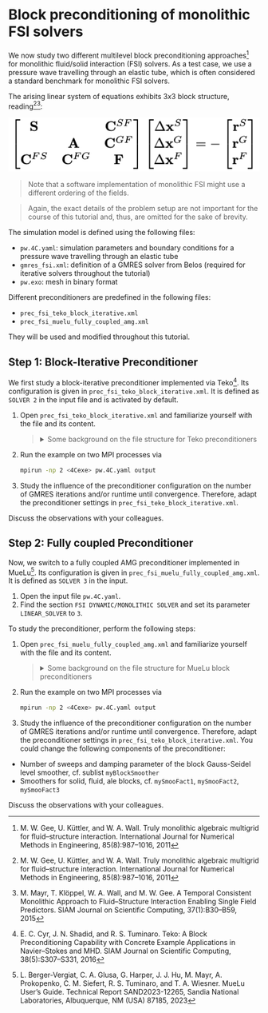 # Block preconditioning of monolithic FSI solvers

We now study two different multilevel block preconditioning approaches[^1] for monolithic fluid/solid interaction (FSI) solvers. As a test case, we use a pressure wave travelling through an elastic tube, which is often considered a standard benchmark for monolithic FSI solvers.

The arising linear system of equations exhibits $3x3$ block structure, reading[^1][^2]:

![3x3 Block System of a Monolithic FSI Formulation](fsi_block_system_condensed.png)

> Note that a software implementation of monolithic FSI might use a different ordering of the fields.

> Again, the exact details of the problem setup are not important for the course of this tutorial and, thus, are omitted for the sake of brevity.

The simulation model is defined using the following files:

- `pw.4C.yaml`: simulation parameters and boundary conditions for a pressure wave travelling through an elastic tube
- `gmres_fsi.xml`: definition of a GMRES solver from Belos (required for iterative solvers throughout the tutorial)
- `pw.exo`: mesh in binary format

Different preconditioners are predefined in the following files:

- `prec_fsi_teko_block_iterative.xml`
- `prec_fsi_muelu_fully_coupled_amg.xml`

They will be used and modified throughout this tutorial.

## Step 1: Block-Iterative Preconditioner

We first study a block-iterative preconditioner implemented via Teko[^3]. Its configuration is given in `prec_fsi_teko_block_iterative.xml`. It is defined as `SOLVER 2` in the input file and is activated by default.

1. Open `prec_fsi_teko_block_iterative.xml` and familiarize yourself with the file and its content.
   ><details>
   ><summary>Some background on the file structure for Teko preconditioners</summary>
   >
   >The list `Preconditioner` defines the overall layout of the block preconditioner:
   >
   >```xml
   ><ParameterList name="Preconditioner">
   >  <Parameter name="Type" type="string" value="Block Gauss-Seidel"/>
   >  <Parameter name="Use Upper Triangle" type="bool" value="false"/>
   >  <Parameter name="Inverse Type 1" type="string" value="Inverse1"/>
   >  <Parameter name="Inverse Type 2" type="string" value="Inverse2"/>
   >  <Parameter name="Inverse Type 3" type="string" value="Inverse3"/>
   ></ParameterList>
   >```
   >
   >In this case, it selects a `Block Gauss-Seidel` approach. Furthermore, it specifies names of lists (`Inverse1`, `Inverse2`, `Inverse3`) which provide details on how to approximate the necessary block inverses of the first, second, and third block within the 3x3 block system.
   >
   >Then, an approximate inversion of each block is specified in their own sublists. For the solid block (`Inverse1`), this reads:
   >
   >```xml
   ><!-- ===========  SINGLE FIELD PRECONDITIONER FOR SOLID ================ -->
   ><ParameterList name="Inverse1">
   >  <Parameter name="Type" type="string" value="MueLu"/>
   >  <Parameter name="multigrid algorithm" type="string" value="sa"/>
   >  <Parameter name="verbosity" type="string" value="None"/>
   >  <Parameter name="coarse: max size" type="int" value="200"/>
   >  <Parameter name="smoother: type" type="string" value="CHEBYSHEV"/>
   >  <ParameterList name="smoother: params">
   >    <Parameter name="chebyshev: degree" type="int" value="2"/>
   >    <Parameter name="chebyshev: min eigenvalue" type="double" value="1.0"/>
   >    <Parameter name="chebyshev: zero starting solution" type="bool" value="true"/>
   >  </ParameterList>
   ></ParameterList>
   >```
   >
   >It uses `MueLu` with an `sa` (smoothed aggregation) algebraic multigrid scheme and provides all other parameters to properly define a MueLu hierarchy.
   >
   >**Note:** This part might look familiar, as it just resembles a "standard" MueLu xml file as you have already seen it in the first part of this tutorial, where we have used MueLu for a solid mechanics problem.
   >
   >Analogously, sublists `Inverse2` and `Inverse3` define approximate inversions for the fluid and ALE block, respectively.
   >
   ></details>
1. Run the example on two MPI processes via

   ```bash
   mpirun -np 2 <4Cexe> pw.4C.yaml output
   ```

1. Study the influence of the preconditioner configuration on the number of GMRES iterations and/or runtime  until convergence. Therefore, adapt the preconditioner settings in `prec_fsi_teko_block_iterative.xml`.

Discuss the observations with your colleagues.

## Step 2: Fully coupled Preconditioner

Now, we switch to a fully coupled AMG preconditioner implemented in MueLu[^4]. Its configuration is given in `prec_fsi_muelu_fully_coupled_amg.xml`. It is defined as `SOLVER 3` in the input.

1. Open the input file `pw.4C.yaml`.
1. Find the section `FSI DYNAMIC/MONOLITHIC SOLVER` and set its parameter `LINEAR_SOLVER` to `3`.

To study the preconditioner, perform the following steps:

1. Open `prec_fsi_muelu_fully_coupled_amg.xml` and familiarize yourself with the file and its content.
   ><details>
   ><summary>Some background on the file structure for MueLu block preconditioners</summary>
   >
   > MueLu block preconditioners can be defined via MueLu's "advanced" input deck. This details all factories, i.e., building blocks of a multigrid hierarchy in sublists of the xml file. These are then processed by MueLu and stitched together to create a MueLu preconditioner.
   >
   >- The list `Factories` collects all individual factories. Factories can refer to other factories, e.g., for using the result of factory A as input for factory B. Therefore, factory A must be defined prior to factory B in the list of all factories. Other than that, the ordering of the factories is arbitrary. In this spirit, aggregation, transfer operators, or smoothers (or any other component of a MueLu hierarchy) are represented via their own sublist in the `Factories` list.
   >- The list `Hierarchy` defines the actual multigrid hiearchy based on some parameters and the factories from above.
   >
   ></details>
1. Run the example on two MPI processes via

   ```bash
   mpirun -np 2 <4Cexe> pw.4C.yaml output
   ```

1. Study the influence of the preconditioner configuration on the number of GMRES iterations and/or runtime  until convergence. Therefore, adapt the preconditioner settings in `prec_fsi_teko_block_iterative.xml`. You could change the following components of the preconditioner:

- Number of sweeps and damping parameter of the block Gauss-Seidel level smoother, cf. sublist `myBlockSmoother`
- Smoothers for solid, fluid, ale blocks, cf. `mySmooFact1`, `mySmooFact2`, `mySmooFact3`

Discuss the observations with your colleagues.

[^1]: M. W. Gee, U. Küttler, and W. A. Wall. Truly monolithic algebraic multigrid for fluid–structure interaction. International Journal for Numerical Methods in Engineering, 85(8):987–1016, 2011
[^2]: M. Mayr, T. Klöppel, W. A. Wall, and M. W. Gee. A Temporal Consistent Monolithic Approach to Fluid–Structure Interaction Enabling Single Field Predictors. SIAM Journal on Scientific Computing, 37(1):B30–B59, 2015
[^3]: E. C. Cyr, J. N. Shadid, and R. S. Tuminaro. Teko: A Block Preconditioning Capability with Concrete Example Applications in Navier–Stokes and MHD. SIAM Journal on Scientific Computing, 38(5):S307–S331, 2016
[^4]: L. Berger-Vergiat, C. A. Glusa, G. Harper, J. J. Hu, M. Mayr, A. Prokopenko, C. M. Siefert, R. S. Tuminaro, and T. A. Wiesner. MueLu User’s Guide. Technical Report SAND2023-12265, Sandia National Laboratories, Albuquerque, NM (USA) 87185, 2023
